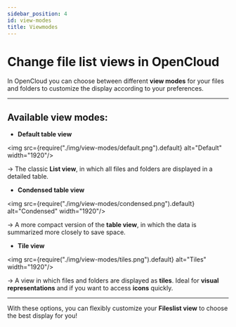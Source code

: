 ```yaml
---
sidebar_position: 4
id: view-modes
title: Viewmodes
---
```

# Change file list views in OpenCloud

In OpenCloud you can choose between different **view modes** for your files and folders to customize the display according to your preferences.

---

## Available view modes:

- **Default table view**  

<img src={require("./img/view-modes/default.png").default} alt="Default" width="1920"/>

  → The classic **List view**, in which all files and folders are displayed in a detailed table.

- **Condensed table view**  

<img src={require("./img/view-modes/condensed.png").default} alt="Condensed" width="1920"/>

  → A more compact version of the **table view**, in which the data is summarized more closely to save space.

- **Tile view**  

<img src={require("./img/view-modes/tiles.png").default} alt="Tiles" width="1920"/>

  → A view in which files and folders are displayed as **tiles**. Ideal for **visual representations** and if you want to access **icons** quickly.

---

With these options, you can flexibly customize your **Fileslist view** to choose the best display for you!
